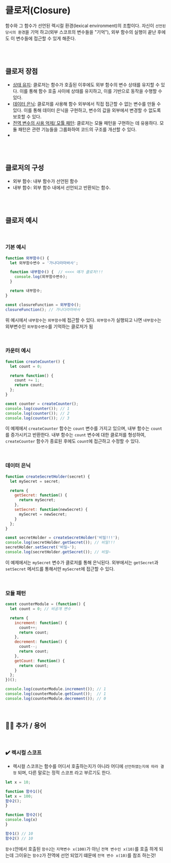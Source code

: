 # 클로저(Closure)

함수와 그 함수가 선언된 렉시컬 환경(lexical environment)의 조합이다. 자신이 `선언된 당시의 환경`을 기억 하고(외부 스코프의 변수들을 "기억"), 외부 함수의 실행이 끝난 후에도 이 변수들에 접근할 수 있게 해준다.

<br />
<br />

## 클로저 장점
- [상태 유지](#카운터-예시): 클로저는 함수가 호출된 이후에도 외부 함수의 변수 상태를 유지할 수 있다. 이를 통해 함수 호출 사이에 상태를 유지하고, 이를 기반으로 동작을 수행할 수 있다.
- [데이터 은닉](#데이터-은닉): 클로저를 사용해 함수 외부에서 직접 접근할 수 없는 변수를 만들 수 있다. 이를 통해 데이터 은닉을 구현하고, 변수의 값을 외부에서 변경할 수 없도록 보호할 수 있다.
- [전역 변수의 사용 억제/ 모튤 패턴](#모듈-패턴): 클로저는 모듈 패턴을 구현하는 데 유용하다. 모듈 패턴은 관련 기능들을 그룹화하여 코드의 구조를 개선할 수 있다.
- 
<br />
<br />

## 클로저의 구성
- 외부 함수: 내부 함수가 선언된 함수
- 내부 함수: 외부 함수 내에서 선언되고 반환되는 함수.

<br />
<br />

## 클로저 예시

<br />

### 기본 예시

```js
function 외부함수() {
  let 외부함수변수 = '가나다라마바사';

  function 내부함수() {  // <<<< 얘가 클로저!!!
    console.log(외부함수변수);
  }

  return 내부함수;
}

const closureFunction = 외부함수();
closureFunction(); // 가나다라마바사

```
위 예시에서 `내부함수`는 `외부함수`에 접근할 수 있다. `외부함수`가 실행되고 나면 `내부함수`는 외부변수인 `외부함수변수`를 기억하는 클로저가 됨

<br />

### 카운터 예시 

```js
function createCounter() {
  let count = 0;

  return function() {
    count += 1;
    return count;
  };
}

const counter = createCounter();
console.log(counter()); // 1
console.log(counter()); // 2
console.log(counter()); // 3
```
이 예제에서 `createCounter` 함수는 `count` 변수를 가지고 있으며, 내부 함수는 `count`를 증가시키고 반환한다. 내부 함수는 `count` 변수에 대한 클로저를 형성하여, `createCounter` 함수가 종료된 후에도 `count`에 접근하고 수정할 수 있다.

<br />

### 데이터 은닉

```js
function createSecretHolder(secret) {
  let mySecret = secret;

  return {
    getSecret: function() {
      return mySecret;
    },
    setSecret: function(newSecret) {
      mySecret = newSecret;
    }
  };
}

const secretHolder = createSecretHolder('비밀!!!');
console.log(secretHolder.getSecret()); // 비밀!!!
secretHolder.setSecret('비밀~');
console.log(secretHolder.getSecret()); // 비밀~
```

이 예제에서는 `mySecret` 변수가 클로저를 통해 은닉된다. 외부에서는 `getSecret`과 `setSecret` 메서드를 통해서만 `mySecret`에 접근할 수 있다.

<br />

### 모듈 패턴

```js
const counterModule = (function() {
  let count = 0; // 비공개 변수

  return {
    increment: function() {
      count++;
      return count;
    },
    decrement: function() {
      count--;
      return count;
    },
    getCount: function() {
      return count;
    }
  };
})();

console.log(counterModule.increment()); // 1
console.log(counterModule.getCount());  // 1
console.log(counterModule.decrement()); // 0
```


<br />

## 🙋‍♂️ 추가 / 용어

<br />

### ✔️ 렉시컬 스코프 

- 렉시컬 스코프는 함수를 어디서 호출하는지가 아니라 어디에 `선언하였는지에 따라 결정` 되며, 다른 말로는 정적 스코프 라고 부르기도 한다.
```js
let x = 10;

function 함수1(){
let x = 100;
함수2();
}

function 함수2(){
console.log(x)
}

함수1() // 10
함수2() // 10
```
`함수1`안에서 호출된 `함수2`는 `지역변수 x(100)`가 아닌 `전역 변수인 x(10)`를 호출 하게 되는데 그이유는 `함수2`가 전역에 선언 되었기 떄문에 `전역 변수 x(10)`를 참조 하는것!



